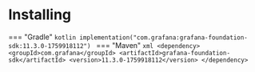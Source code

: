 # Installing

=== "Gradle"
    ```kotlin
    implementation("com.grafana:grafana-foundation-sdk:11.3.0-1759918112")
    ```
=== "Maven"
    ```xml
    <dependency>
        <groupId>com.grafana</groupId>
        <artifactId>grafana-foundation-sdk</artifactId>
        <version>11.3.0-1759918112</version>
    </dependency>
    ```
